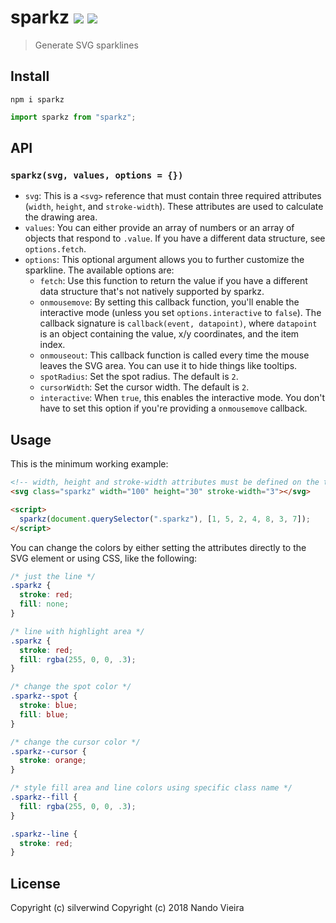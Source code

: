 # sparkz [![](https://img.shields.io/npm/v/sparkz.svg?style=flat)](https://www.npmjs.org/package/sparkz) [![](https://img.shields.io/npm/dm/sparkz.svg)](https://www.npmjs.org/package/sparkz)
> Generate SVG sparklines

## Install
```
npm i sparkz
```

```js
import sparkz from "sparkz";
```

## API
### `sparkz(svg, values, options = {})`

- `svg`: This is a `<svg>` reference that must contain three required attributes (`width`, `height`, and `stroke-width`). These attributes are used to calculate the drawing area.
- `values`: You can either provide an array of numbers or an array of objects that respond to `.value`. If you have a different data structure, see `options.fetch`.
- `options`: This optional argument allows you to further customize the sparkline. The available options are:
    - `fetch`: Use this function to return the value if you have a different data structure that's not natively supported by sparkz.
    - `onmousemove`: By setting this callback function, you'll enable the interactive mode (unless you set `options.interactive` to `false`). The callback signature is `callback(event, datapoint)`, where `datapoint` is an object containing the value, x/y coordinates, and the item index.
    - `onmouseout`: This callback function is called every time the mouse leaves the SVG area. You can use it to hide things like tooltips.
    - `spotRadius`: Set the spot radius. The default is `2`.
    - `cursorWidth`: Set the cursor width. The default is `2`.
    - `interactive`: When `true`, this enables the interactive mode. You don't have to set this option if you're providing a `onmousemove` callback.

## Usage
This is the minimum working example:

```html
<!-- width, height and stroke-width attributes must be defined on the target SVG -->
<svg class="sparkz" width="100" height="30" stroke-width="3"></svg>

<script>
  sparkz(document.querySelector(".sparkz"), [1, 5, 2, 4, 8, 3, 7]);
</script>
```

You can change the colors by either setting the attributes directly to the SVG element or using CSS, like the following:

```css
/* just the line */
.sparkz {
  stroke: red;
  fill: none;
}

/* line with highlight area */
.sparkz {
  stroke: red;
  fill: rgba(255, 0, 0, .3);
}

/* change the spot color */
.sparkz--spot {
  stroke: blue;
  fill: blue;
}

/* change the cursor color */
.sparkz--cursor {
  stroke: orange;
}

/* style fill area and line colors using specific class name */
.sparkz--fill {
  fill: rgba(255, 0, 0, .3);
}

.sparkz--line {
  stroke: red;
}
```

## License

Copyright (c) silverwind
Copyright (c) 2018 Nando Vieira
